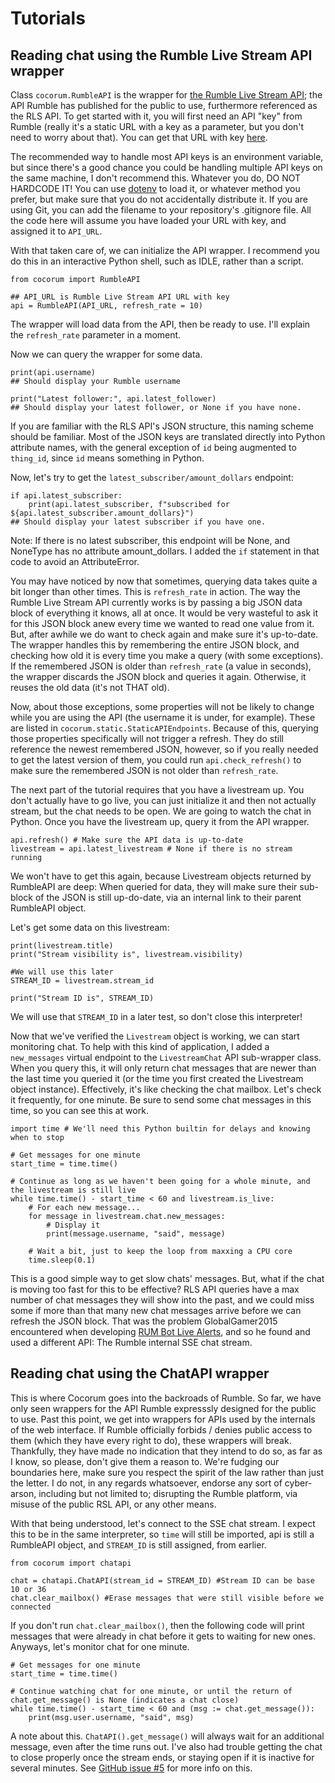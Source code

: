 # Tutorials

## Reading chat using the Rumble Live Stream API wrapper
Class `cocorum.RumbleAPI` is the wrapper for [the Rumble Live Stream API](https://rumblefaq.groovehq.com/help/how-to-use-rumble-s-live-stream-api); the API Rumble has published for the public to use, furthermore referenced as the RLS API. To get started with it, you will first need an API "key" from Rumble (really it's a static URL with a key as a parameter, but you don't need to worry about that). You can get that URL with key [here](https://rumble.com/account/livestream-api).

The recommended way to handle most API keys is an environment variable, but since there's a good chance you could be handling multiple API keys on the same machine, I don't recommend this. Whatever you do, DO NOT HARDCODE IT! You can use [dotenv](https://pypi.org/project/dotenv/) to load it, or whatever method you prefer, but make sure that you do not accidentally distribute it. If you are using Git, you can add the filename to your repository's .gitignore file. All the code here will assume you have loaded your URL with key, and assigned it to `API_URL`.

With that taken care of, we can initialize the API wrapper. I recommend you do this in an interactive Python shell, such as IDLE, rather than a script. 

```
from cocorum import RumbleAPI

## API_URL is Rumble Live Stream API URL with key
api = RumbleAPI(API_URL, refresh_rate = 10)
```

The wrapper will load data from the API, then be ready to use. I'll explain the `refresh_rate` parameter in a moment.

Now we can query the wrapper for some data.

```
print(api.username)
## Should display your Rumble username

print("Latest follower:", api.latest_follower)
## Should display your latest follower, or None if you have none.
```

If you are familiar with the RLS API's JSON structure, this naming scheme should be familiar. Most of the JSON keys are translated directly into Python attribute names, with the general exception of `id` being augmented to `thing_id`, since `id` means something in Python.

Now, let's try to get the `latest_subscriber/amount_dollars` endpoint:

```
if api.latest_subscriber:
    print(api.latest_subscriber, f"subscribed for ${api.latest_subscriber.amount_dollars}")
## Should display your latest subscriber if you have one.
```

Note: If there is no latest subscriber, this endpoint will be None, and NoneType has no attribute amount_dollars. I added the `if` statement in that code to avoid an AttributeError.

You may have noticed by now that sometimes, querying data takes quite a bit longer than other times. This is `refresh_rate` in action. The way the Rumble Live Stream API currently works is by passing a big JSON data block of everything it knows, all at once. It would be very wasteful to ask it for this JSON block anew every time we wanted to read one value from it. But, after awhile we do want to check again and make sure it's up-to-date. The wrapper handles this by remembering the entire JSON block, and checking how old it is every time you make a query (with some exceptions). If the remembered JSON is older than `refresh_rate` (a value in seconds), the wrapper discards the JSON block and queries it again. Otherwise, it reuses the old data (it's not THAT old).

Now, about those exceptions, some properties will not be likely to change while you are using the API (the username it is under, for example). These are listed in `cocorum.static.StaticAPIEndpoints`. Because of this, querying those properties specifically will not trigger a refresh. They do still reference the newest remembered JSON, however, so if you really needed to get the latest version of them, you could run `api.check_refresh()` to make sure the remembered JSON is not older than `refresh_rate`.

The next part of the tutorial requires that you have a livestream up. You don't actually have to go live, you can just initialize it and then not actually stream, but the chat needs to be open. We are going to watch the chat in Python. Once you have the livestream up, query it from the API wrapper.

```
api.refresh() # Make sure the API data is up-to-date
livestream = api.latest_livestream # None if there is no stream running
```

We won't have to get this again, because Livestream objects returned by RumbleAPI are deep: When queried for data, they will make sure their sub-block of the JSON is still up-do-date, via an internal link to their parent RumbleAPI object.

Let's get some data on this livestream:

```
print(livestream.title)
print("Stream visibility is", livestream.visibility)

#We will use this later
STREAM_ID = livestream.stream_id

print("Stream ID is", STREAM_ID)
```

We will use that `STREAM_ID` in a later test, so don't close this interpreter!

Now that we've verified the `Livestream` object is working, we can start monitoring chat. To help with this kind of application, I added a `new_messages` virtual endpoint to the `LivestreamChat` API sub-wrapper class. When you query this, it will only return chat messages that are newer than the last time you queried it (or the time you first created the Livestream object instance). Effectively, it's like checking the chat mailbox. Let's check it frequently, for one minute. Be sure to send some chat messages in this time, so you can see this at work.

```
import time # We'll need this Python builtin for delays and knowing when to stop 

# Get messages for one minute
start_time = time.time()

# Continue as long as we haven't been going for a whole minute, and the livestream is still live
while time.time() - start_time < 60 and livestream.is_live:
    # For each new message...
    for message in livestream.chat.new_messages:
        # Display it
        print(message.username, "said", message)
    
    # Wait a bit, just to keep the loop from maxxing a CPU core
    time.sleep(0.1)
```

This is a good simple way to get slow chats' messages. But, what if the chat is moving too fast for this to be effective? RLS API queries have a max number of chat messages they will show into the past, and we could miss some if more than that many new chat messages arrive before we can refresh the JSON block. That was the problem GlobalGamer2015 encountered when developing [RUM Bot Live Alerts](https://www.rumbot.org/rum-bot-live-alerts/), and so he found and used a different API: The Rumble internal SSE chat stream.

## Reading chat using the ChatAPI wrapper
This is where Cocorum goes into the backroads of Rumble. So far, we have only seen wrappers for the API Rumble expresssly designed for the public to use. Past this point, we get into wrappers for APIs used by the internals of the web interface. If Rumble officially forbids / denies public access to them (which they have every right to do), these wrappers will break. Thankfully, they have made no indication that they intend to do so, as far as I know, so please, don't give them a reason to. We're fudging our boundaries here, make sure you respect the spirit of the law rather than just the letter. I do not, in any regards whatsoever, endorse any sort of cyber-arson, including but not limited to; disrupting the Rumble platform, via misuse of the public RSL API, or any other means.

With that being understood, let's connect to the SSE chat stream. I expect this to be in the same interpreter, so `time` will still be imported, api is still a RumbleAPI object, and `STREAM_ID` is still assigned, from earlier.

```
from cocorum import chatapi

chat = chatapi.ChatAPI(stream_id = STREAM_ID) #Stream ID can be base 10 or 36
chat.clear_mailbox() #Erase messages that were still visible before we connected
```

If you don't run `chat.clear_mailbox()`, then the following code will print messages that were already in chat before it gets to waiting for new ones. Anyways, let's monitor chat for one minute. 

```
# Get messages for one minute
start_time = time.time()

# Continue watching chat for one minute, or until the return of chat.get_message() is None (indicates a chat close)
while time.time() - start_time < 60 and (msg := chat.get_message()):
    print(msg.user.username, "said", msg)
```

A note about this. `ChatAPI().get_message()` will always wait for an additional message, even after the time runs out. I've also had trouble getting the chat to close properly once the stream ends, or staying open if it is inactive for several minutes. See [GitHub issue #5](https://github.com/thelabcat/rumble-api-wrapper-py/issues/5) for more info on this.
